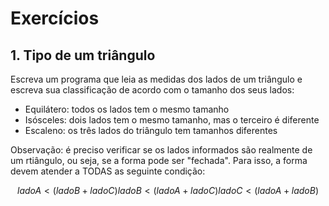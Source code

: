 # Exercícios

## 1. Tipo de um triângulo

Escreva um programa que leia as medidas dos lados de um triângulo e escreva sua classificação de acordo com o tamanho dos seus lados:

* Equilátero: todos os lados tem o mesmo tamanho
* Isósceles: dois lados tem o mesmo tamanho, mas o terceiro é diferente
* Escaleno: os três lados do triângulo tem tamanhos diferentes

Observação: é preciso verificar se os lados informados são realmente de um rtiângulo, ou seja, se a forma pode ser "fechada". Para isso, a forma devem atender a TODAS as seguinte condição:

~~~math
ladoA < (ladoB + ladoC) 
ladoB < (ladoA + ladoC)
ladoC < (ladoA + ladoB)
~~~

